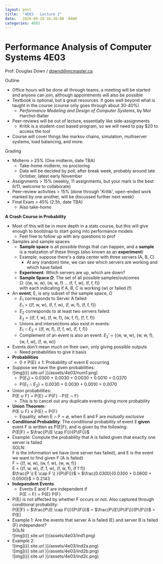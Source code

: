 ```yaml
---
layout: post
title:  "4E03 - Lecture 2"
date:   2020-09-10 16:30:00 -0400
categories: 4E03
---
```


Performance Analysis of Computer Systems 4E03
===

Prof: Douglas Down / downd@mcmaster.ca

Outline
- Office hours will be done all through teams, a meeting will be started and anyone can join, although appointments will also be possible
- Textbook is optional, but a great resources. It goes well beyond what is taught in the course (course only goes through about 30-40%)
    - *Performance Modeling and Design of Computer Systems*, by Mor Harchol-Balter
- Peer-reviews will be out of lecture, essentially like side-assignments
    - Kritik is a student-cost based program, so we will need to pay $20 to access the tool
- Course will cover things like markov chains, simulation, multiserver systems, load balancing, and more.

Grading
- Midterm > 25% (One midterm, date TBA)
    - Take-home midterm, no proctoring
    - Date will be decided by poll, after break week, probably around late October, latest early November
- Assignments > 15% (weekly, 11 assignments, but your mark is the best 6/11, welcome to collaborate)
- Peer-review activities > 15% (done through 'Kritik', open-ended work marked by one another, will be discussed further next week)
- Final Exam > 45% (2.5h, date TBA)
    - Also take-home

**A Crash Course in Probability**
- Most of this will be in more depth in a stats course, but this will give enough to bootstrap to start going into performance models
    - Feel free to follow up with any questions to prof
- Samples and sample spaces
    - **Sample space** is all possible things that can happen, and a **sample** is a realization of these things (also known as an **experiment**)
    - Example, suppose there's a data center with three servers (A, B, C)
        - At any (random) time, we can see which servers are working and which have failed
    - **Experiment**: Which servers are up, which are down?
    - **Sample Space $\Omega$**: The set of all possible samples/outcomes  
    $\Omega$: {(w, w, w), (w, w, f) ... (f, f, w), (f, f, f)}  
    with each indicating if A, B, C is working (w) or failed (f)
- An **event**, E, is any subset of the sample space, $\Omega$
    - $E_1$ corresponds to Server A failed:  
    $E_1$ = {(f, w, w), (f, f, w), (f, w, f), (f, f, f)}
    - $E_2$ corresponds to at least two servers failed:  
    $E_2$ = {(f, f, w), (f, w, f), (w, f, f), (f, f, f)}
    - Unions and intersections also exist in events:  
    $E_1 \cap E_2$ = {(f, w, f), (f, f, w), (f, f, f)}
    - Complement of an event is also an event:
    $E_2'$ = {(w, w, w), (w, w, f), (w, f, w), (f, w, w)}
- Events don't mean much on their own, only giving possible outputs
    - Need probabilities to give it basis
- **Probabilities**
    - 0 $\leq$ P{E} $\leq$ 1: Probability of event E occurring
- Suppose we have the given probabilities:  
![img]({{ site.url }}/assets/4e03/num1.png)
    - P{$E_1$} = 0.0300 + 0.0030 + 0.0030 + 0.0010 = 0.0370
    - P{$E_1 \cap E_2$} = 0.0030 + 0.0030 + 0.0010 = 0.0070
- Union probabilities:  
    P{E $\cup$ F} = P{E} + P{F} - P{E $\cap$ F}
    - This is to cancel out any duplicate events giving more probability
- **Union Theorem**:  
P{E $\cup$ F} $\leq$ P{E} + P{F}
    - Equality, when E $\cap$ F = $\emptyset$, when E and F are *mutually exclusive*
- **Conditional Probability**: The conditional probability of event E **given** event F is written as P{E\|F}, and is given by the following:  
P{E\|F} = $\frac{P\(E \cap F\)}{P\(F\)}$
- Example: Compute the probability that A is failed given that exactly one server is failed  
SOLN:  
F is the information we have (one server has failed), and E is the event we want to find given F (A is failed)  
F = {(f, w, w), (w, f, w), (w, w, f)}  
E = {(f, w, w), (f, f, w), (f, w, f), (f f f)}  
$\frac{P \( E \cap F \) }{P\(F\)}$ = $\frac{0.0300}{0.0300 + 0.0600 + 0.0500}$ = 0.2143
- **Independent Events**
    - Events E and F are independent if  
    P{E $\cap$ F} = P{E} P{F}
- P{E} is not affected by whether F occurs or not. Also captured through conditional probability:  
P{E|F} = $\frac{P\(E \cap F\)}{P\(F\)}$ = $\frac{P\(E\)P\(F\)}{P\(F\)}$ = P{E}
- Example 1: Are the events that server A is failed (E) and server B is failed (F) independent?  
SOLN:  
![img]({{ site.url }}/assets/4e03/ind1.png)
- Example 2:  
![img]({{ site.url }}/assets/4e03/ind2a.png)  
![img]({{ site.url }}/assets/4e03/ind2b.png)  
![img]({{ site.url }}/assets/4e03/ind2c.png)